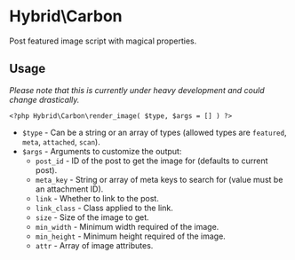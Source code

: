 # Hybrid\\Carbon

Post featured image script with magical properties.

## Usage

_Please note that this is currently under heavy development and could change drastically._

```
<?php Hybrid\Carbon\render_image( $type, $args = [] ) ?>
```

* `$type` - Can be a string or an array of types (allowed types are `featured`, `meta`, `attached`, `scan`).
* `$args` - Arguments to customize the output:
	* `post_id` - ID of the post to get the image for (defaults to current post).
	* `meta_key` - String or array of meta keys to search for (value must be an attachment ID).
	* `link` - Whether to link to the post.
	* `link_class` - Class applied to the link.
	* `size` - Size of the image to get.
	* `min_width` - Minimum width required of the image.
	* `min_height` - Minimum height required of the image.
	* `attr` - Array of image attributes.
